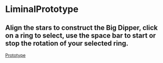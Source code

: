 # LiminalPrototype

## Align the stars to construct the Big Dipper, click on a ring to select, use the space bar to start or stop the rotation of your selected ring.

[Prototype](https://mcdonaldduncan.github.io/LiminalPrototype/WebGL/Builds/index.html)


